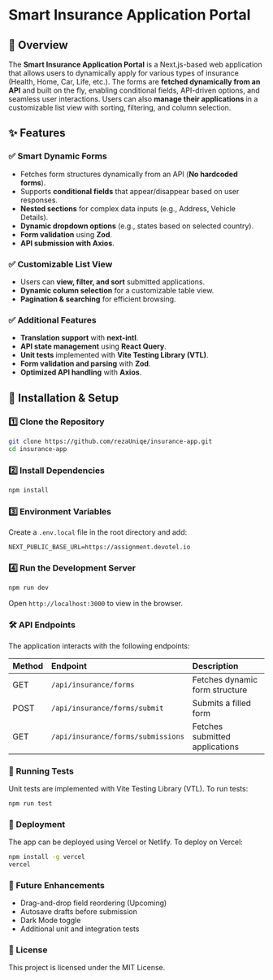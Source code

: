 # Smart Insurance Application Portal

## 🚀 Overview

The **Smart Insurance Application Portal** is a Next.js-based web application that allows users to dynamically apply for various types of insurance (Health, Home, Car, Life, etc.). The forms are **fetched dynamically from an API** and built on the fly, enabling conditional fields, API-driven options, and seamless user interactions. Users can also **manage their applications** in a customizable list view with sorting, filtering, and column selection.

## ✨ Features

### ✅ Smart Dynamic Forms

-   Fetches form structures dynamically from an API (**No hardcoded forms**).
-   Supports **conditional fields** that appear/disappear based on user responses.
-   **Nested sections** for complex data inputs (e.g., Address, Vehicle Details).
-   **Dynamic dropdown options** (e.g., states based on selected country).
-   **Form validation** using **Zod**.
-   **API submission with Axios**.

### ✅ Customizable List View

-   Users can **view, filter, and sort** submitted applications.
-   **Dynamic column selection** for a customizable table view.
-   **Pagination & searching** for efficient browsing.

### ✅ Additional Features

-   **Translation support** with **next-intl**.
-   **API state management** using **React Query**.
-   **Unit tests** implemented with **Vite Testing Library (VTL)**.
-   **Form validation and parsing** with **Zod**.
-   **Optimized API handling** with **Axios**.

## 🔧 Installation & Setup

### 1️⃣ Clone the Repository

```bash
git clone https://github.com/rezaUniqe/insurance-app.git
cd insurance-app
```

### 2️⃣ Install Dependencies

```bash
npm install
```

### 3️⃣ Environment Variables

Create a `.env.local` file in the root directory and add:

```env
NEXT_PUBLIC_BASE_URL=https://assignment.devotel.io
```

### 4️⃣ Run the Development Server

```bash
npm run dev
```

Open `http://localhost:3000` to view in the browser.

### 🛠️ API Endpoints

The application interacts with the following endpoints:

| Method | Endpoint                    | Description                       |
| :----- | :-------------------------- | :-------------------------------- |
| GET    | `/api/insurance/forms`      | Fetches dynamic form structure    |
| POST   | `/api/insurance/forms/submit` | Submits a filled form             |
| GET    | `/api/insurance/forms/submissions` | Fetches submitted applications |

### 🧪 Running Tests

Unit tests are implemented with Vite Testing Library (VTL). To run tests:

```bash
npm run test
```

### 🚀 Deployment

The app can be deployed using Vercel or Netlify. To deploy on Vercel:

```bash
npm install -g vercel
vercel
```

### 🚀 Future Enhancements

-   Drag-and-drop field reordering (Upcoming)
-   Autosave drafts before submission
-   Dark Mode toggle
-   Additional unit and integration tests

### 📄 License

This project is licensed under the MIT License.
